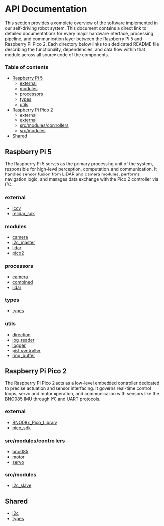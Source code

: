 #  API Documentation

This section provides a complete overview of the software implemented in our self-driving robot system. This document contains a direct link to detailed documentations for every major hardware interface, processing pipeline, and communication layer between the Raspberry Pi 5 and Raspberry Pi Pico 2. Each directory below links to a dedicated README file describing the functionality, dependencies, and data flow within that module across all source code of the components.

### Table of contents

<!-- toc -->

- [Raspberry Pi 5](#raspberry-pi-5)
  * [external](#external)
  * [modules](#modules)
  * [processors](#processors)
  * [types](#types)
  * [utils](#utils)
- [Raspberry Pi Pico 2](#raspberry-pi-pico-2)
  * [external](#external-1)
  * [external](#external-2)
  * [src/modules/controllers](#srcmodulescontrollers)
  * [src/modules](#srcmodules)
- [Shared](#shared)

<!-- tocstop -->

## Raspberry Pi 5

The Raspberry Pi 5 serves as the primary processing unit of the system, responsible for high-level perception, computation, and communication. It handles sensor fusion from LiDAR and camera modules, performs navigation logic, and manages data exchange with the Pico 2 controller via I²C.

### external

- [lccv](code\raspberry-pi-5\external\lccv)
- [relidar_sdk](code\raspberry-pi-5\external\rplidar_sdk)

### modules
- [camera](code/raspberry-pi-5/src/modules/camera/README.md)
- [i2c_master](code/raspberry-pi-5/src/modules/i2c_master/README.md)
- [lidar](code/raspberry-pi-5/src/modules/lidar/README.md)
- [pico2](code/raspberry-pi-5/src/modules/pico2/README.md)

### processors
- [camera](code/raspberry-pi-5/src/processors/camera/README.md)
- [combined](code/raspberry-pi-5/src/processors/combined/README.md)
- [lidar](code/raspberry-pi-5/src/processors/lidar/README.md)

### types
- [types](code/raspberry-pi-5/src/types/README.md)

### utils
- [direction](code/raspberry-pi-5/src/utils/direction/README.md)
- [log_reader](code/raspberry-pi-5/src/utils/log_reader/README.md)
- [logger](code/raspberry-pi-5/src/utils/logger/README.md)
- [pid_controller](code/raspberry-pi-5/src/utils/pid_controller/README.md)
- [ring_buffer](code/raspberry-pi-5/src/utils/ring_buffer/README.md)

## Raspberry Pi Pico 2

The Raspberry Pi Pico 2 acts as a low-level embedded controller dedicated to precise actuation and sensor interfacing. It governs real-time control loops, servo and motor operation, and communication with sensors like the BNO085 IMU through I²C and UART protocols.

### external

- [BNO08x_Pico_Library](code\raspberry-pi-pico-2\external\BNO08x_Pico_Library)
- [pico_sdk](code\raspberry-pi-pico-2\external\pico-sdk)

### src/modules/controllers
- [bno085](raspberry-pi-pico-2/src/modules/controllers/bno085/README.md)
- [motor](raspberry-pi-pico-2/src/modules/controllers/motor/README.md)
- [servo](raspberry-pi-pico-2/src/modules/controllers/servo/README.md)

### src/modules
- [i2c_slave](raspberry-pi-pico-2/src/modules/i2c_slave/README.md)

## Shared

-  [i2c](code\shared\i2c\README.md)
-  [types](code\shared\types\README.md)
